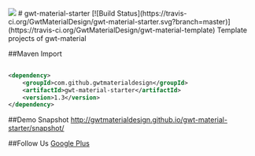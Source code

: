 <img src="http://i.imgur.com/7butqvc.png" />
# gwt-material-starter [![Build Status](https://travis-ci.org/GwtMaterialDesign/gwt-material-starter.svg?branch=master)](https://travis-ci.org/GwtMaterialDesign/gwt-material-template)
Template projects of gwt-material

##Maven Import
``` xml
 
<dependency>
    <groupId>com.github.gwtmaterialdesign</groupId>
    <artifactId>gwt-material-starter</artifactId>
    <version>1.3</version>
</dependency>

```

##Demo Snapshot
<a href="http://gwtmaterialdesign.github.io/gwt-material-template/snapshot/">http://gwtmaterialdesign.github.io/gwt-material-starter/snapshot/</a>

##Follow Us
<a href="https://plus.google.com/u/0/communities/108005250093449814286"> Google Plus</a>

